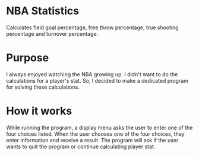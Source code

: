 # NBA Statistics
Calculates field goal percentage, free throw percentage, true shooting percentage and turnover percentage.

# Purpose
I always enjoyed watching the NBA growing up. I didn't want to do the calculations for a player's stat. So, I decided to make a dedicated program for solving these calculations.

# How it works
While running the program, a display menu asks the user to enter one of the four choices listed. When the user chooses one of the four choices, they enter information and receive a result. The program will ask if the user wants to quit the program or continue calculating player stat.

